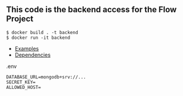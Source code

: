 ## This code is the backend access for the Flow Project
```
$ docker build . -t backend
$ docker run -it backend
```
* [Examples](./example/)
* [Dependencies](./requirements.txt)


.env
```
DATABASE_URL=mongodb+srv://...
SECRET_KEY=
ALLOWED_HOST=
```